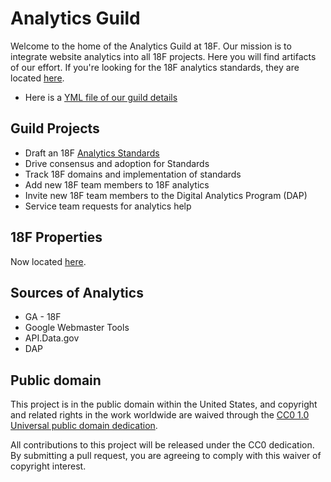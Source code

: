 # Analytics Guild

Welcome to the home of the Analytics Guild at 18F. Our mission is to integrate website analytics into all 18F projects. Here you will find artifacts of our effort. If you're looking for the 18F analytics standards, they are located [here](https://github.com/18F/analytics-standards). 

* Here is a [YML file of our guild details](https://github.com/18F/g-analytics/blob/18f-pages/.about.yml)

## Guild Projects
* Draft an 18F [Analytics Standards](https://github.com/18F/analytics-standards)
* Drive consensus and adoption for Standards
* Track 18F domains and implementation of standards
* Add new 18F team members to 18F analytics
* Invite new 18F team members to the Digital Analytics Program (DAP)
* Service team requests for analytics help

## 18F Properties

Now located [here](https://github.com/18F/g-analytics/blob/master/status-tracking.md).

## Sources of Analytics
* GA - 18F
* Google Webmaster Tools
* API.Data.gov
* DAP


## Public domain

This project is in the public domain within the United States, and
copyright and related rights in the work worldwide are waived through
the [CC0 1.0 Universal public domain dedication](https://creativecommons.org/publicdomain/zero/1.0/).

All contributions to this project will be released under the CC0
dedication. By submitting a pull request, you are agreeing to comply
with this waiver of copyright interest.

